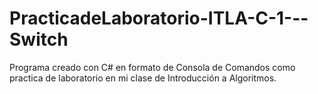 # PracticadeLaboratorio-ITLA-C-1---Switch
Programa creado con C# en formato de Consola de Comandos como practica de laboratorio en mi clase de Introducción a Algoritmos.
